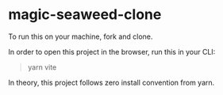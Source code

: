 # magic-seaweed-clone

To run this on your machine, fork and clone. </br> 

In order to open this project in the browser, run this in your CLI:
> yarn vite

In theory, this project follows zero install convention from yarn. 
